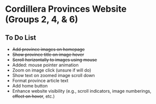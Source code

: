 # Cordillera Provinces Website (Groups 2, 4, & 6)
## To Do List
- ~~Add province images on homepage~~
- ~~Show province title on image hover~~
- ~~Scroll horizontally to images using mouse~~
- Added: mouse pointer animation
- Zoom on image click (unsure if will do)
- Show text on zoomed image scroll down
- Format province article text
- Add home button
- Enhance website visibility (e.g., scroll indicators, image numberings, ~~effect on hover~~, etc.)
